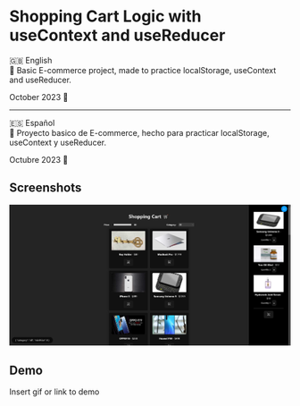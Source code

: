 # Shopping Cart Logic with useContext and useReducer

🇬🇧 English  
📖 Basic E-commerce project, made to practice localStorage, useContext and useReducer.

October 2023 🚀

---

🇪🇸 Español  
📖 Proyecto basico de E-commerce, hecho para practicar localStorage, useContext y useReducer.

Octubre 2023 🚀

## Screenshots

![App Screenshot](/public/project-basicecommerce.png)

## Demo

Insert gif or link to demo
